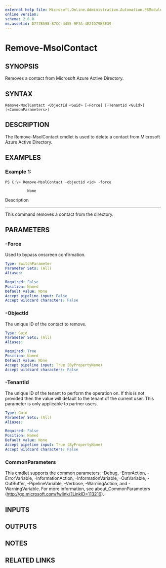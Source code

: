 ```yaml
---
external help file: Microsoft.Online.Administration.Automation.PSModule.dll-Help.xml
online version:
schema: 2.0.0
ms.assetid: D777B598-B7CC-445E-9F7A-4E21D79BBE39
---
```


# Remove-MsolContact

## SYNOPSIS
Removes a contact from Microsoft Azure Active Directory.

## SYNTAX

```
Remove-MsolContact -ObjectId <Guid> [-Force] [-TenantId <Guid>] [<CommonParameters>]
```

## DESCRIPTION
The Remove-MsolContact cmdlet is used to delete a contact from Microsoft Azure Active Directory.

## EXAMPLES

### Example 1:
```
PS C:\> Remove-MsolContact -objectid <id> -force

          None
```

Description

-----------

This command removes a contact from the directory.

## PARAMETERS

### -Force
Used to bypass onscreen confirmation.

```yaml
Type: SwitchParameter
Parameter Sets: (All)
Aliases:

Required: False
Position: Named
Default value: None
Accept pipeline input: False
Accept wildcard characters: False
```

### -ObjectId
The unique ID of the contact to remove.

```yaml
Type: Guid
Parameter Sets: (All)
Aliases:

Required: True
Position: Named
Default value: None
Accept pipeline input: True (ByPropertyName)
Accept wildcard characters: False
```

### -TenantId
The unique ID of the tenant to perform the operation on.
If this is not provided then the value will default to the tenant of the current user.
This parameter is only applicable to partner users.

```yaml
Type: Guid
Parameter Sets: (All)
Aliases:

Required: False
Position: Named
Default value: None
Accept pipeline input: True (ByPropertyName)
Accept wildcard characters: False
```

### CommonParameters
This cmdlet supports the common parameters: -Debug, -ErrorAction, -ErrorVariable, -InformationAction, -InformationVariable, -OutVariable, -OutBuffer, -PipelineVariable, -Verbose, -WarningAction, and -WarningVariable. For more information, see about_CommonParameters (http://go.microsoft.com/fwlink/?LinkID=113216).

## INPUTS

## OUTPUTS

## NOTES

## RELATED LINKS
